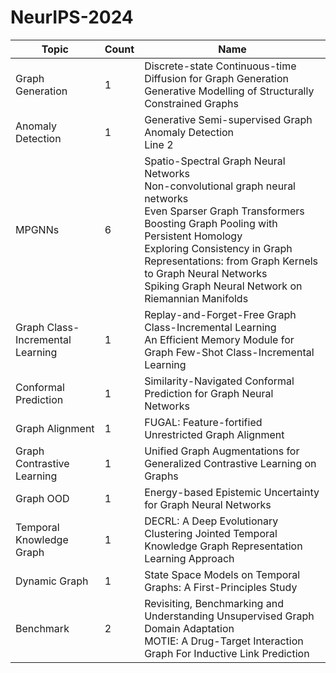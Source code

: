 # NeurIPS-2024

| Topic                       | Count | Name                                              |
|---------------------------------|----------|---------------------------------------------------------|
| Graph Generation                | 1        | Discrete-state Continuous-time Diffusion for Graph Generation <br> Generative Modelling of Structurally Constrained Graphs |
| Anomaly Detection               | 1        | Generative Semi-supervised Graph Anomaly Detection <br> Line 2 |
| MPGNNs                          | 6       | Spatio-Spectral Graph Neural Networks <br> Non-convolutional graph neural networks <br> Even Sparser Graph Transformers <br> Boosting Graph Pooling with Persistent Homology <br> Exploring Consistency in Graph Representations: from Graph Kernels to Graph Neural Networks <br> Spiking Graph Neural Network on Riemannian Manifolds|
| Graph Class-Incremental Learning| 1        | Replay-and-Forget-Free Graph Class-Incremental Learning <br> An Efficient Memory Module for Graph Few-Shot Class-Incremental Learning |
| Conformal Prediction| 1        | Similarity-Navigated Conformal Prediction for Graph Neural Networks |
| Graph Alignment| 1        | FUGAL: Feature-fortified Unrestricted Graph Alignment |
| Graph Contrastive Learning | 1        | Unified Graph Augmentations for Generalized Contrastive Learning on Graphs |
| Graph OOD | 1 | Energy-based Epistemic Uncertainty for Graph Neural Networks|
|Temporal Knowledge Graph | 1 | DECRL: A Deep Evolutionary Clustering Jointed Temporal Knowledge Graph Representation Learning Approach|
| Dynamic Graph| 1| State Space Models on Temporal Graphs: A First-Principles Study|
| Benchmark | 2 | Revisiting, Benchmarking and Understanding Unsupervised Graph Domain Adaptation <br> MOTIE: A Drug-Target Interaction Graph For Inductive Link Prediction|

